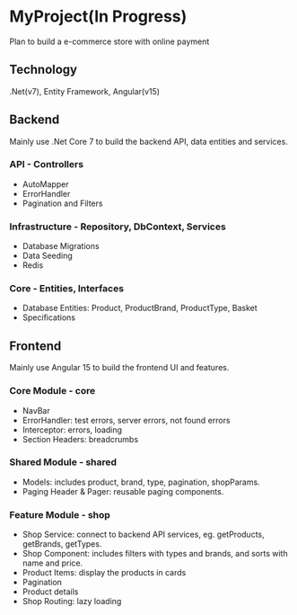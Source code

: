 # MyProject(In Progress)

Plan to build a e-commerce store with online payment


## Technology
.Net(v7), Entity Framework, Angular(v15)

## Backend
Mainly use .Net Core 7 to build the backend API, data entities and services.

### API - Controllers
- AutoMapper
- ErrorHandler
- Pagination and Filters

### Infrastructure - Repository, DbContext, Services
- Database Migrations
- Data Seeding
- Redis

### Core - Entities, Interfaces
- Database Entities: Product, ProductBrand, ProductType, Basket
- Specifications

## Frontend
Mainly use Angular 15 to build the frontend UI and features.

### Core Module - core
- NavBar
- ErrorHandler: test errors, server errors, not found errors
- Interceptor: errors, loading
- Section Headers: breadcrumbs

### Shared Module - shared
- Models: includes product, brand, type, pagination, shopParams.
- Paging Header & Pager: reusable paging components.

### Feature Module - shop
- Shop Service: connect to backend API services, eg. getProducts, getBrands, getTypes.
- Shop Component: includes filters with types and brands, and sorts with name and price.
- Product Items: display the products in cards
- Pagination
- Product details
- Shop Routing: lazy loading